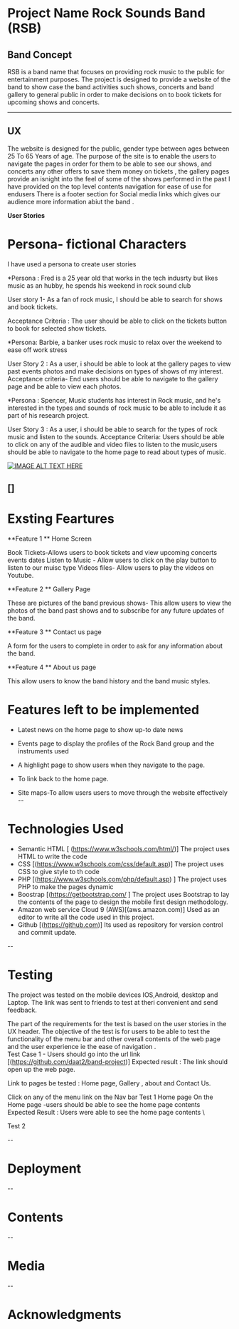 # Project Name  Rock Sounds Band (RSB)

## Band Concept
RSB is a band name that focuses on providing rock music to the public for entertainment purposes.
The project is designed to provide a website of the band to show case the band activities such shows, concerts and band gallery to general public in order to make decisions on to book tickets for upcoming shows and concerts. 

---

## **UX**
 
The website is designed for the public, gender type between ages between 25 To 65 Years of age.
The purpose of the site is to enable the users to navigate the pages in order for them to be able to see  our shows, and concerts any other offers to save them money on tickets , the gallery pages provide an isnight into the feel of some of the shows performed in the past
I have provided on the top level contents navigation for ease of use for endusers 
There is a footer section for Social media links which gives our audience more information abiut the band .


**User Stories**

# Persona-  fictional Characters

I have used a persona to create user stories 

*Persona : Fred is a 25 year old that works in the tech indusrty but likes music as an hubby, he spends his weekend in rock sound club

User story 1-  As a fan of rock music, I should be able to search for shows and book tickets. 

Acceptance Criteria : The user should be able to click on the tickets button to book for selected show tickets.

*Persona:  Barbie, a banker uses rock music to relax over the weekend to ease off work stress

User Story 2 : As  a user, i should be able to look at the gallery pages to view past events photos and make decisions on types of shows of my interest. 
Acceptance criteria- End users should be able to navigate to the gallery page and be able to view each photos.

*Persona : Spencer, Music students has interest in Rock music, and he's interested in the types and sounds of rock music to be able to include it as part of his research project.   

User Story 3 : As a user, i should be able to search for the types of rock music and listen to the sounds.
Acceptance Criteria: Users should be able to click on any of the audible and video files to listen to the music,users should be able to navigate to the home page to read about types of music.

[![IMAGE ALT TEXT HERE](http://)](http://www.youtube.com/)

## []

# Exsting Feartures
**Feature 1 **  Home Screen 

Book Tickets-Allows users to book tickets and view upcoming concerts events dates 
Listen to Music - Allow users to click on the play button to listen to our muisc type
Videos files-  Allow users to play the videos on Youtube.

**Feature 2 **  Gallery Page 

These are pictures of the band previous shows- This allow users to view the photos of the band past shows and to subscribe for any future updates of the band.


**Feature 3 **    Contact us page 

A form for the users to complete in order to ask for any information about the band.

**Feature 4 **  About us page 

This allow users to know the band history and the band music styles.

# Features left to be implemented
+  Latest news on the home page to show up-to date news 

+ Events page to display the profiles of the  Rock Band group and the instruments used 

+ A highlight page to show users when they navigate to the page.

+ To link back to the home page.

+ Site maps-To allow users users to move through the website effectively 
--

# Technologies Used

+ Semantic HTML [ (https://www.w3schools.com/html/)] The project uses HTML to write the code 
+ CSS [(https://www.w3schools.com/css/default.asp)] The project uses CSS to give style to th code 
+ PHP [(https://www.w3schools.com/php/default.asp)   ]  The project uses PHP to  make the pages dynamic 
+ Boostrap [(https://getbootstrap.com/ ]   The project uses Bootstrap to lay the contents of the page to design the mobile first design methodology.
+ Amazon web service Cloud 9 (AWS)[(aws.amazon.com)]  Used as an editor to write all the code used in this project. 
+ Github [(https://github.com)]  Its used as repository for version control and commit update.

--
# Testing

The project was tested on the mobile devices IOS,Android, desktop  and Laptop.
The link was sent to friends to test at theri convenient and send feedback.

The part of the requirements for the test is based on the user stories in the UX header.
The objective of the test is for users to be able to test the functionality of the menu bar and other overall contents of the web page and the user experience ie the ease of navigation .\
Test Case 1 - Users should go into the url link [(https://github.com/daat2/band-project)]
Expected result  : The link should open up the web page. 

Link to pages be tested : Home page,  Gallery , about and Contact Us.


Click on any of the menu link on the Nav bar 
Test 1 Home page 
On the Home page -users should be able to see the home page contents \
Expected Result : Users were able to see the home page contents \

Test 2 



--
# Deployment
--
# Contents
--
# Media
--
# Acknowledgments





